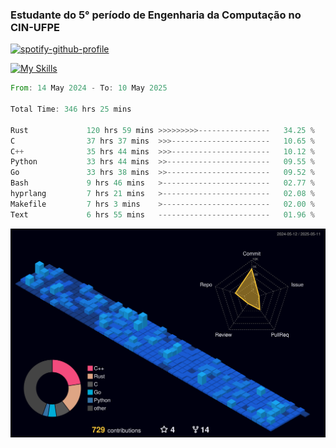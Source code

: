 
### Estudante do 5° período de Engenharia da Computação no CIN-UFPE

[![spotify-github-profile](https://spotify-github-profile.kittinanx.com/api/view?uid=21nggge2ld354asa4l3xoze2q&cover_image=true&theme=novatorem&show_offline=false&background_color=000000&interchange=true&bar_color=53b14f&bar_color_cover=true)](https://github.com/kittinan/spotify-github-profile)


[![My Skills](https://skillicons.dev/icons?i=c,cpp,rust,py,java,neovim&theme=dark)](https://skillicons.dev)

<!--START_SECTION:waka-->

```rust
From: 14 May 2024 - To: 10 May 2025

Total Time: 346 hrs 25 mins

Rust             120 hrs 59 mins >>>>>>>>>----------------   34.25 %
C                37 hrs 37 mins  >>>----------------------   10.65 %
C++              35 hrs 44 mins  >>>----------------------   10.12 %
Python           33 hrs 44 mins  >>-----------------------   09.55 %
Go               33 hrs 38 mins  >>-----------------------   09.52 %
Bash             9 hrs 46 mins   >------------------------   02.77 %
hyprlang         7 hrs 21 mins   >------------------------   02.08 %
Makefile         7 hrs 3 mins    >------------------------   02.00 %
Text             6 hrs 55 mins   -------------------------   01.96 %
```

<!--END_SECTION:waka-->

![](./profile-3d-contrib/profile-night-view.svg)
